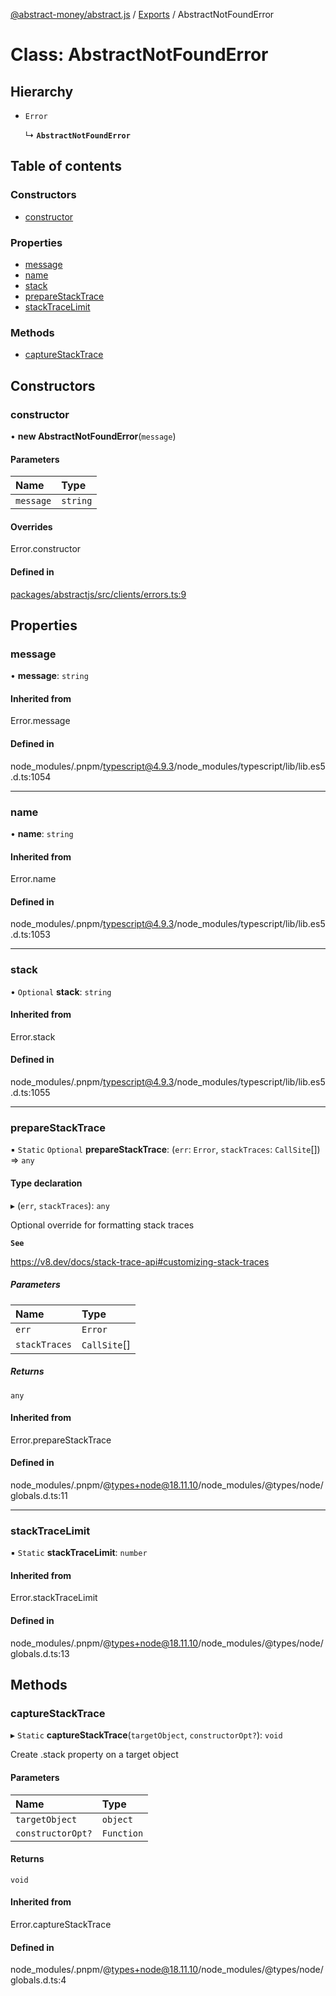 [@abstract-money/abstract.js](../README.md) / [Exports](../modules.md) / AbstractNotFoundError

# Class: AbstractNotFoundError

## Hierarchy

- `Error`

  ↳ **`AbstractNotFoundError`**

## Table of contents

### Constructors

- [constructor](AbstractNotFoundError.md#constructor)

### Properties

- [message](AbstractNotFoundError.md#message)
- [name](AbstractNotFoundError.md#name)
- [stack](AbstractNotFoundError.md#stack)
- [prepareStackTrace](AbstractNotFoundError.md#preparestacktrace)
- [stackTraceLimit](AbstractNotFoundError.md#stacktracelimit)

### Methods

- [captureStackTrace](AbstractNotFoundError.md#capturestacktrace)

## Constructors

### constructor

• **new AbstractNotFoundError**(`message`)

#### Parameters

| Name | Type |
| :------ | :------ |
| `message` | `string` |

#### Overrides

Error.constructor

#### Defined in

[packages/abstractjs/src/clients/errors.ts:9](https://github.com/AbstractSDK/frontend/blob/07410073/packages/abstractjs/src/clients/errors.ts#L9)

## Properties

### message

• **message**: `string`

#### Inherited from

Error.message

#### Defined in

node_modules/.pnpm/typescript@4.9.3/node_modules/typescript/lib/lib.es5.d.ts:1054

___

### name

• **name**: `string`

#### Inherited from

Error.name

#### Defined in

node_modules/.pnpm/typescript@4.9.3/node_modules/typescript/lib/lib.es5.d.ts:1053

___

### stack

• `Optional` **stack**: `string`

#### Inherited from

Error.stack

#### Defined in

node_modules/.pnpm/typescript@4.9.3/node_modules/typescript/lib/lib.es5.d.ts:1055

___

### prepareStackTrace

▪ `Static` `Optional` **prepareStackTrace**: (`err`: `Error`, `stackTraces`: `CallSite`[]) => `any`

#### Type declaration

▸ (`err`, `stackTraces`): `any`

Optional override for formatting stack traces

**`See`**

https://v8.dev/docs/stack-trace-api#customizing-stack-traces

##### Parameters

| Name | Type |
| :------ | :------ |
| `err` | `Error` |
| `stackTraces` | `CallSite`[] |

##### Returns

`any`

#### Inherited from

Error.prepareStackTrace

#### Defined in

node_modules/.pnpm/@types+node@18.11.10/node_modules/@types/node/globals.d.ts:11

___

### stackTraceLimit

▪ `Static` **stackTraceLimit**: `number`

#### Inherited from

Error.stackTraceLimit

#### Defined in

node_modules/.pnpm/@types+node@18.11.10/node_modules/@types/node/globals.d.ts:13

## Methods

### captureStackTrace

▸ `Static` **captureStackTrace**(`targetObject`, `constructorOpt?`): `void`

Create .stack property on a target object

#### Parameters

| Name | Type |
| :------ | :------ |
| `targetObject` | `object` |
| `constructorOpt?` | `Function` |

#### Returns

`void`

#### Inherited from

Error.captureStackTrace

#### Defined in

node_modules/.pnpm/@types+node@18.11.10/node_modules/@types/node/globals.d.ts:4
